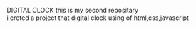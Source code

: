 DIGITAL CLOCK
this is my second repositary<br/>
i creted a project that digital clock 
using of html,css,javascript
